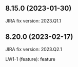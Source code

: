 8.15.0 (2023-01-30)
---
JIRA fix version: 2023.Q1.1



8.20.0 (2023-02-17)
---
JIRA fix version: 2023.Q2.1

LW1-1 (feature): feature

